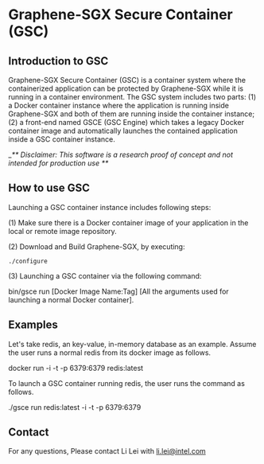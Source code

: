 # Graphene-SGX Secure Container (GSC)

## Introduction to GSC
Graphene-SGX Secure Container (GSC) is a container system where the containerized application can be protected by Graphene-SGX while it is running in a container environment. The GSC system includes two parts: (1) a Docker container instance where the application is running inside Graphene-SGX and both of them are running inside the container instance; (2) a front-end named GSCE (GSC Engine) which takes a legacy Docker container image and automatically launches the contained application inside a GSC container instance.

__** Disclaimer: This software is a research proof of concept and not intended for production use **_


## How to use GSC
Launching a GSC container instance includes following steps:

(1) Make sure there is a Docker container image of your application in the local or remote image repository.

(2) Download and Build Graphene-SGX, by executing:
    
    ./configure

(3) Launching a GSC container via the following command:

   bin/gsce run [Docker Image Name:Tag] [All the arguments used for launching a normal Docker container].
   
## Examples

Let's take redis, an key-value, in-memory database as an example. Assume the user runs a normal redis from its docker image as follows.

docker run -i -t -p 6379:6379 redis:latest

To launch a GSC container running redis, the user runs the command as follows.

./gsce run redis:latest -i -t -p 6379:6379


## Contact
For any questions, Please contact Li Lei with li.lei@intel.com
